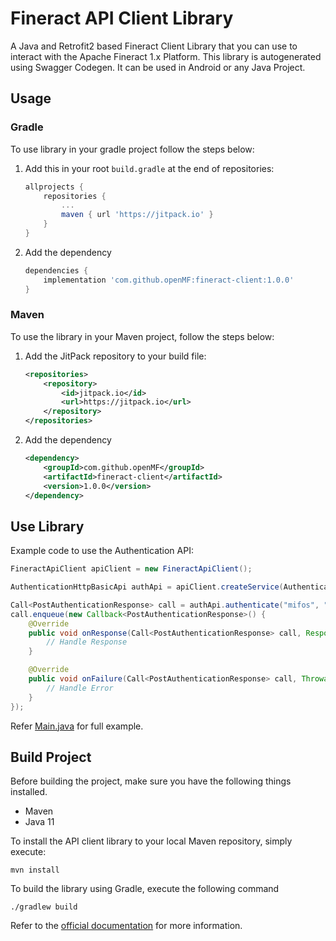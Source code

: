 # Fineract API Client Library

A Java and Retrofit2 based Fineract Client Library that you can use to interact with the Apache Fineract 1.x Platform. This library is autogenerated using Swagger Codegen. It can be used in Android or any Java Project.

## Usage

### Gradle

To use library in your gradle project follow the steps below:

1. Add this in your root `build.gradle` at the end of repositories:
    ```groovy
    allprojects {
        repositories {
            ...
            maven { url 'https://jitpack.io' }
        }
    }
    ```
2. Add the dependency
   ```groovy
   dependencies {
       implementation 'com.github.openMF:fineract-client:1.0.0'
   }
   ```

### Maven

To use the library in your Maven project, follow the steps below:

1. Add the JitPack repository to your build file:
    ```xml
    <repositories>
        <repository>
            <id>jitpack.io</id>
            <url>https://jitpack.io</url>
        </repository>
    </repositories>
    ```
2. Add the dependency
    ```xml
    <dependency>
        <groupId>com.github.openMF</groupId>
        <artifactId>fineract-client</artifactId>
        <version>1.0.0</version>
    </dependency>
    ```

## Use Library

Example code to use the Authentication API:

```java
FineractApiClient apiClient = new FineractApiClient();

AuthenticationHttpBasicApi authApi = apiClient.createService(AuthenticationHttpBasicApi.class);

Call<PostAuthenticationResponse> call = authApi.authenticate("mifos", "password");
call.enqueue(new Callback<PostAuthenticationResponse>() {
    @Override
    public void onResponse(Call<PostAuthenticationResponse> call, Response<PostAuthenticationResponse> response) {
        // Handle Response
    }

    @Override
    public void onFailure(Call<PostAuthenticationResponse> call, Throwable t) {
        // Handle Error
    }
});
```

Refer [Main.java](https://github.com/openMF/fineract-client/blob/master/src/main/java/org/mifos/fineract/Main.java) for full example.

## Build Project

Before building the project, make sure you have the following things installed.

- Maven
- Java 11

To install the API client library to your local Maven repository, simply execute:

```shell
mvn install
```

To build the library using Gradle, execute the following command

```shell
./gradlew build
```

Refer to the [official documentation](https://maven.apache.org/plugins/maven-deploy-plugin/usage.html) for more information.
